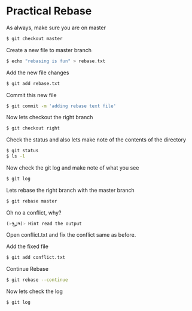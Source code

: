 # Practical Rebase

As always, make sure you are on master
```sh
$ git checkout master
```

Create a new file to master branch
```sh
$ echo "rebasing is fun" > rebase.txt
```

Add the new file changes
```sh
$ git add rebase.txt
```

Commit this new file
```sh
$ git commit -m 'adding rebase text file'
```

Now lets checkout the right branch
```sh
$ git checkout right
```

Check the status and also lets make note of the contents of the directory
```sh
$ git status
$ ls -l
```

Now check the git log and make note of what you see
```sh
$ git log
```

Lets rebase the right branch with the master branch
```sh
$ git rebase master
```

Oh no a conflict, why?
```
(☞ຈل͜ຈ)☞ Hint read the output
```

Open conflict.txt and fix the conflict same as before.

Add the fixed file
```sh
$ git add conflict.txt
```

Continue Rebase
```sh
$ git rebase --continue
```

Now lets check the log
```sh
$ git log
```
